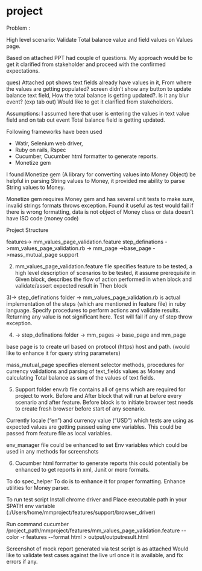 # project
Problem :

High level scenario: Validate Total balance value and field values on Values page.

Based on attached PPT had couple of questions.
My approach would be to get it clarified from stakeholder and proceed with the confirmed expectations.

ques) Attached ppt shows text fields already have values in it, From where the values are getting populated? 
screen didn’t show any button to update balance text field, How the total balance is getting updated?. Is it any blur event? (exp tab out) Would like to get it clarified from stakeholders.

Assumptions:
I assumed here that user is entering the values in text value field and on tab out event Total balance field is getting updated.

Following frameworks have been used
- Watir, Selenium web driver, 
- Ruby on rails, Rspec
- Cucumber, Cucumber html formatter to generate reports.
- Monetize gem

I found Monetize gem (A library for converting values into Money Object) be helpful in parsing String values to Money, it provided me ability to parse String values to Money.

Monetize gem requires Money gem and has several unit tests to make sure, invalid strings formats throws exception. 
Found it useful as test would fail if there is wrong formatting, data is not object of Money class or data doesn’t have ISO code (money code)

Project Structure

features-> 
mm_values_page_validation.feature
step_definations
->mm_values_page_validation.rb
-> mm_page
->base_page
->mass_mutual_page
support

2) mm_values_page_validation.feature file specifies feature to be tested, a high level description of scenarios to be tested, it assume prerequisite in Given block, describes the flow of action performed in when block and validate/assert expected result in Then block

3)-> step_definations folder -> mm_values_page_validation.rb is actual implementation of the steps (which are mentioned in feature file) in ruby language. Specify procedures to perform actions and validate results. Returning any value is not significant here. Test will fail if any of step throw exception.

4) -> step_definations folder -> mm_pages -> base_page and mm_page

base page is to create url based on protocol (https) host and path. (would like to enhance it for query string parameters)

mass_mutual_page specifies element selector methods, procedures for currency validations and parsing of text_fields values as Money and calculating Total balance as sum of the values of text fields.

5) Support folder 
env.rb file contains all of gems which are required for project to work. Before and After block that will run at before every scenario and after feature.
Before block is to initiate browser test needs to create fresh browser before start of any scenario.

Currently locale (“en”) and currency value (“USD”) which tests are using as expected values are getting passed using env variables. This could be passed from feature file as local variables.

env_manager file could be enhanced to set Env variables which could be used in any methods for screenshots 

6) Cucumber html formatter to generate reports this could potentially be enhanced to get reports in xml, Junit or more formats.


To do 
spec_helper To do is to enhance it for proper formatting.
Enhance utilities for Money parser.

To run test script 
Install chrome driver and Place executable path in your $PATH env variable
(:/Users/home/mmproject/features/support/browser_driver)

Run command
cucumber /project_path/mmproject/features/mm_values_page_validation.feature --color -r features --format html > output/outputresult.html

Screenshot of mock report generated via test script is as attached
Would like to validate test cases against the live url once it is available, and fix errors if any.

